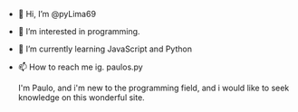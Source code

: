 - 👋 Hi, I’m @pyLima69
- 👀 I’m interested in programming.
- 🌱 I’m currently learning JavaScript and Python
- 📫 How to reach me ig. paulos.py

  I'm Paulo,
    and i'm new to the programming field, and i would like to
    seek knowledge on this wonderful site.
  
<!---
pyLima69/pyLima69 is a ✨ special ✨ repository because its `README.md` (this file) appears on your GitHub profile.
You can click the Preview link to take a look at your changes.
--->
